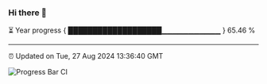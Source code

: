 ### Hi there 👋

⏳ Year progress { ███████████████████▁▁▁▁▁▁▁▁▁▁▁ } 65.46 %

---

⏰ Updated on Tue, 27 Aug 2024 13:36:40 GMT

![Progress Bar CI](https://github.com/IshwaranRudhara/GIT-ACTION/workflows/Progress%20Bar%20CI/badge.svg)
